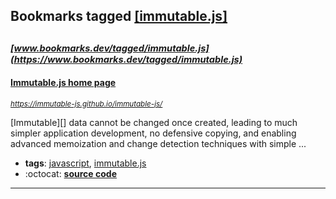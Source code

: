 ## Bookmarks tagged [[immutable.js]](https://www.bookmarks.dev?q=[immutable.js])

_<sup><sup>[www.bookmarks.dev/tagged/immutable.js](https://www.bookmarks.dev/tagged/immutable.js)</sup></sup>_
---
#### [Immutable.js home page](https://immutable-js.github.io/immutable-js/)
_<sup>https://immutable-js.github.io/immutable-js/</sup>_

[Immutable][] data cannot be changed once created, leading to much simpler
application development, no defensive copying, and enabling advanced memoization
and change detection techniques with simple ...
* **tags**: [javascript](../tagged/javascript.md), [immutable.js](../tagged/immutable.js.md)
* :octocat: **[source code](https://github.com/immutable-js/immutable-js)**
---
